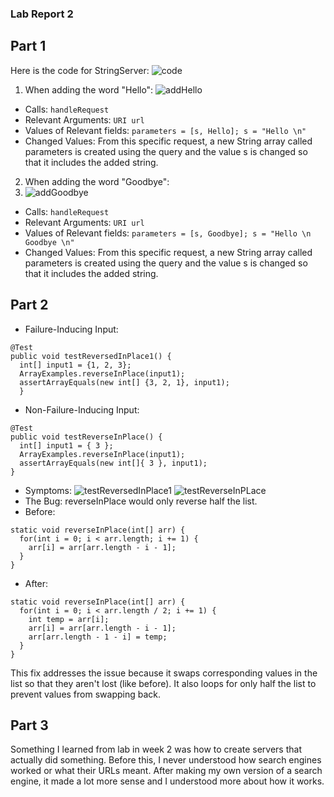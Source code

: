 ### Lab Report 2

## Part 1
Here is the code for StringServer:
![code](https://user-images.githubusercontent.com/32721916/215285325-430fe6f6-41fa-4397-a812-60a249be6bf8.png)

1. When adding the word "Hello":
![addHello](https://user-images.githubusercontent.com/32721916/215285381-85b0a984-1a18-4bba-8338-42a858e76319.png)
* Calls: ```handleRequest```
* Relevant Arguments: ```URI url```
* Values of Relevant fields: ```parameters = [s, Hello]; s = "Hello \n"```
* Changed Values: From this specific request, a new String array called parameters is created using the query and the value s is changed so that it includes the added string.

2. When adding the word "Goodbye":
3. ![addGoodbye](https://user-images.githubusercontent.com/32721916/215285963-ff1e2b12-25bd-4aaa-8c4d-ee41f7887238.png)
* Calls: ```handleRequest```
* Relevant Arguments: ```URI url```
* Values of Relevant fields: ```parameters = [s, Goodbye]; s = "Hello \n Goodbye \n"```
* Changed Values: From this specific request, a new String array called parameters is created using the query and the value s is changed so that it includes the added string.

## Part 2
* Failure-Inducing Input: 
```
@Test
public void testReversedInPlace1() {
  int[] input1 = {1, 2, 3};
  ArrayExamples.reverseInPlace(input1);
  assertArrayEquals(new int[] {3, 2, 1}, input1);
  }
```
* Non-Failure-Inducing Input:
```
@Test
public void testReverseInPlace() {
  int[] input1 = { 3 };
  ArrayExamples.reverseInPlace(input1);
  assertArrayEquals(new int[]{ 3 }, input1);
}
```
* Symptoms:
![testReversedInPlace1](https://user-images.githubusercontent.com/32721916/215294127-9b30d070-6a2f-4dbe-b017-fa529842575a.png)
![testReverseInPLace](https://user-images.githubusercontent.com/32721916/215294388-5af7c13e-c13c-494a-a343-14ebedf11f99.png)
* The Bug: reverseInPlace would only reverse half the list.
* Before:
```
static void reverseInPlace(int[] arr) {
  for(int i = 0; i < arr.length; i += 1) {
    arr[i] = arr[arr.length - i - 1];
  }
}
```
* After:
```
static void reverseInPlace(int[] arr) {
  for(int i = 0; i < arr.length / 2; i += 1) {
    int temp = arr[i];
    arr[i] = arr[arr.length - i - 1];
    arr[arr.length - 1 - i] = temp;
  }
}
 ```
This fix addresses the issue because it swaps corresponding values in the list so that they aren't lost (like before). It also loops for only half the list to prevent values from swapping back.

## Part 3
Something I learned from lab in week 2 was how to create servers that actually did something. Before this, I never understood how search engines worked or what their URLs meant. After making my own version of a search engine, it made a lot more sense and I understood more about how it works.

